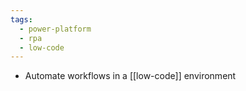 ```yaml
---
tags:
  - power-platform
  - rpa
  - low-code
---
```

- Automate workflows in a [[low-code]] environment